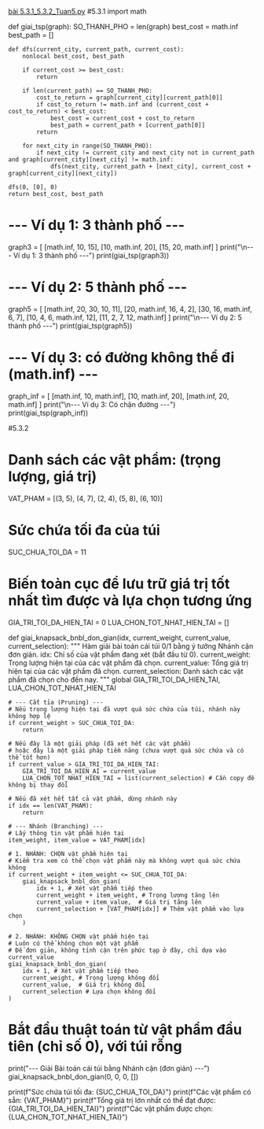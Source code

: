 [bài 5.3.1_5.3.2_Tuan5.py](https://github.com/user-attachments/files/22016855/bai.5.3.1_5.3.2_Tuan5.py)
#5.3.1
import math

def giai_tsp(graph):
    SO_THANH_PHO = len(graph)
    best_cost = math.inf
    best_path = []

    def dfs(current_city, current_path, current_cost):
        nonlocal best_cost, best_path

        if current_cost >= best_cost:
            return

        if len(current_path) == SO_THANH_PHO:
            cost_to_return = graph[current_city][current_path[0]]
            if cost_to_return != math.inf and (current_cost + cost_to_return) < best_cost:
                best_cost = current_cost + cost_to_return
                best_path = current_path + [current_path[0]]
            return

        for next_city in range(SO_THANH_PHO):
            if next_city != current_city and next_city not in current_path and graph[current_city][next_city] != math.inf:
                dfs(next_city, current_path + [next_city], current_cost + graph[current_city][next_city])

    dfs(0, [0], 0)
    return best_cost, best_path

# --- Ví dụ 1: 3 thành phố ---
graph3 = [
    [math.inf, 10, 15],
    [10, math.inf, 20],
    [15, 20, math.inf]
]
print("\n--- Ví dụ 1: 3 thành phố ---")
print(giai_tsp(graph3))

# --- Ví dụ 2: 5 thành phố ---
graph5 = [
    [math.inf, 20, 30, 10, 11],
    [20, math.inf, 16, 4, 2],
    [30, 16, math.inf, 6, 7],
    [10, 4, 6, math.inf, 12],
    [11, 2, 7, 12, math.inf]
]
print("\n--- Ví dụ 2: 5 thành phố ---")
print(giai_tsp(graph5))

# --- Ví dụ 3: có đường không thể đi (math.inf) ---
graph_inf = [
    [math.inf, 10, math.inf],
    [10, math.inf, 20],
    [math.inf, 20, math.inf]
]
print("\n--- Ví dụ 3: Có chặn đường ---")
print(giai_tsp(graph_inf))

#5.3.2
# Danh sách các vật phẩm: (trọng lượng, giá trị)
VAT_PHAM = [(3, 5), (4, 7), (2, 4), (5, 8), (6, 10)]
# Sức chứa tối đa của túi
SUC_CHUA_TOI_DA = 11 

# Biến toàn cục để lưu trữ giá trị tốt nhất tìm được và lựa chọn tương ứng
GIA_TRI_TOI_DA_HIEN_TAI = 0
LUA_CHON_TOT_NHAT_HIEN_TAI = []

def giai_knapsack_bnbl_don_gian(idx, current_weight, current_value, current_selection):
    """
    Hàm giải bài toán cái túi 0/1 bằng ý tưởng Nhánh cận đơn giản.
    idx: Chỉ số của vật phẩm đang xét (bắt đầu từ 0).
    current_weight: Trọng lượng hiện tại của các vật phẩm đã chọn.
    current_value: Tổng giá trị hiện tại của các vật phẩm đã chọn.
    current_selection: Danh sách các vật phẩm đã chọn cho đến nay.
    """
    global GIA_TRI_TOI_DA_HIEN_TAI, LUA_CHON_TOT_NHAT_HIEN_TAI

    # --- Cắt tỉa (Pruning) ---
    # Nếu trọng lượng hiện tại đã vượt quá sức chứa của túi, nhánh này không hợp lệ
    if current_weight > SUC_CHUA_TOI_DA:
        return

    # Nếu đây là một giải pháp (đã xét hết các vật phẩm)
    # hoặc đây là một giải pháp tiềm năng (chưa vượt quá sức chứa và có thể tốt hơn)
    if current_value > GIA_TRI_TOI_DA_HIEN_TAI:
        GIA_TRI_TOI_DA_HIEN_AI = current_value
        LUA_CHON_TOT_NHAT_HIEN_TAI = list(current_selection) # Cần copy để không bị thay đổi

    # Nếu đã xét hết tất cả vật phẩm, dừng nhánh này
    if idx == len(VAT_PHAM):
        return

    # --- Nhánh (Branching) ---
    # Lấy thông tin vật phẩm hiện tại
    item_weight, item_value = VAT_PHAM[idx]

    # 1. NHÁNH: CHỌN vật phẩm hiện tại
    # Kiểm tra xem có thể chọn vật phẩm này mà không vượt quá sức chứa không
    if current_weight + item_weight <= SUC_CHUA_TOI_DA:
        giai_knapsack_bnbl_don_gian(
            idx + 1, # Xét vật phẩm tiếp theo
            current_weight + item_weight, # Trọng lượng tăng lên
            current_value + item_value,  # Giá trị tăng lên
            current_selection + [VAT_PHAM[idx]] # Thêm vật phẩm vào lựa chọn
        )

    # 2. NHÁNH: KHÔNG CHỌN vật phẩm hiện tại
    # Luôn có thể không chọn một vật phẩm
    # Để đơn giản, không tính cận trên phức tạp ở đây, chỉ dựa vào current_value
    giai_knapsack_bnbl_don_gian(
        idx + 1, # Xét vật phẩm tiếp theo
        current_weight, # Trọng lượng không đổi
        current_value,  # Giá trị không đổi
        current_selection # Lựa chọn không đổi
    )

# Bắt đầu thuật toán từ vật phẩm đầu tiên (chỉ số 0), với túi rỗng
print("--- Giải Bài toán cái túi bằng Nhánh cận (đơn giản) ---")
giai_knapsack_bnbl_don_gian(0, 0, 0, [])

print(f"Sức chứa túi tối đa: {SUC_CHUA_TOI_DA}")
print(f"Các vật phẩm có sẵn: {VAT_PHAM}")
print(f"Tổng giá trị lớn nhất có thể đạt được: {GIA_TRI_TOI_DA_HIEN_TAI}")
print(f"Các vật phẩm được chọn: {LUA_CHON_TOT_NHAT_HIEN_TAI}")
